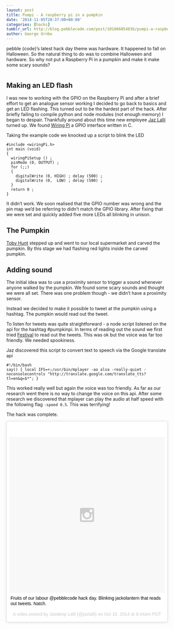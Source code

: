 ```yaml
---
layout: post
title: Pumpi - A raspberry pi in a pumpkin
date: '2014-11-05T20:37:00+00:00'
categories: [hacks]
tumblr_url: http://blog.pebblecode.com/post/101866054836/pumpi-a-raspberry-pi-in-a-pumpkin
author: George Ornbo
---
```

<p>pebble {code}&rsquo;s latest hack day theme was hardware. It happened to fall on Halloween. So the natural thing to do was to combine Halloween and hardware. So why not put a Raspberry Pi in a pumpkin and make it make some scary sounds?</p>

<p><img src="https://31.media.tumblr.com/92d4d992253bb941abe19f89ea486d4b/tumblr_inline_nel2kiawb91qz7kgs.jpg" alt=""/></p>

<h2>Making an LED flash</h2>

<p>I was new to working with the GPIO on the Raspberry Pi and after a brief effort to get an analogue sensor working I decided to go back to basics and get an LED flashing. This turned out to be the hardest part of the hack. After briefly failing to compile python and node modules (not enough memory) I began to despair. Thankfully around about this time new employee <a href="https://github.com/jazlalli">Jaz Lalli</a> turned up. We found <a href="http://wiringpi.com/">Wiring Pi</a> a GPIO interface written in C.</p>

<p>Taking the example code we knocked up a script to blink the LED</p>

<pre><code>#include &lt;wiringPi.h&gt;
int main (void)
{
  wiringPiSetup () ;
  pinMode (0, OUTPUT) ;
  for (;;)
  {
    digitalWrite (0, HIGH) ; delay (500) ;
    digitalWrite (0,  LOW) ; delay (500) ;
  }
  return 0 ;
}
</code></pre>

<p>It didn&rsquo;t work. We soon realised that the GPIO number was wrong and the pin map we&rsquo;d be referring to didn&rsquo;t match the GPIO library. After fixing that we were set and quickly added five more LEDs all blinking in unison.</p>

<h2>The Pumpkin</h2>

<p><a href="https://twitter.com/tobyhunt">Toby Hunt</a> stepped up and went to our local supermarket and carved the pumpkin. By this stage we had flashing red lights inside the carved pumpkin.</p>

<h2>Adding sound</h2>

<p>The initial idea was to use a proximity sensor to trigger a sound whenever anyone walked by the pumpkin. We found some scary sounds and thought we were all set. There was one problem though - we didn&rsquo;t have a proximity sensor.</p>

<p>Instead we decided to make it possible to tweet at the pumpkin using a hashtag. The pumpkin would read out the tweet.</p>

<p>To listen for tweets was quite straightforward - a node script listened on the api for the hashtag #pumpkinpi. In terms of reading out the sound we first tried <a href="http://www.cstr.ed.ac.uk/projects/festival/">Festival</a> to read out the tweets. This was ok but the voice was far too friendly. We needed spookiness.</p>

<p>Jaz discovered this script to convert text to speech via the Google translate api</p>

<pre><code>#!/bin/bash
say() { local IFS=+;/usr/bin/mplayer -ao alsa -really-quiet -noconsolecontrols "http://translate.google.com/translate_tts?tl=en&amp;q=$*"; }
</code></pre>

<p>This worked really well but again the voice was too friendly. As far as our research went there is no way to change the voice on this api. After some research we discovered that mplayer can play the audio at half speed with the following flag <code>-speed 0.5</code>. This was terrifying!</p>

<p>The hack was complete.</p>

<blockquote class="instagram-media" data-instgrm-captioned data-instgrm-version="3" style=" background:#FFF; border:0; border-radius:3px; box-shadow:0 0 1px 0 rgba(0,0,0,0.5),0 1px 10px 0 rgba(0,0,0,0.15); margin: 1px; max-width:658px; padding:0; width:99.375%; width:-webkit-calc(100% - 2px); width:calc(100% - 2px);"><div style="padding:8px;"><div style=" background:#F8F8F8; line-height:0; margin-top:40px; padding:50% 0; text-align:center; width:100%;"> <div style=" background:url(data:image/png;base64,iVBORw0KGgoAAAANSUhEUgAAACwAAAAsCAMAAAApWqozAAAAGFBMVEUiIiI9PT0eHh4gIB4hIBkcHBwcHBwcHBydr+JQAAAACHRSTlMABA4YHyQsM5jtaMwAAADfSURBVDjL7ZVBEgMhCAQBAf//42xcNbpAqakcM0ftUmFAAIBE81IqBJdS3lS6zs3bIpB9WED3YYXFPmHRfT8sgyrCP1x8uEUxLMzNWElFOYCV6mHWWwMzdPEKHlhLw7NWJqkHc4uIZphavDzA2JPzUDsBZziNae2S6owH8xPmX8G7zzgKEOPUoYHvGz1TBCxMkd3kwNVbU0gKHkx+iZILf77IofhrY1nYFnB/lQPb79drWOyJVa/DAvg9B/rLB4cC+Nqgdz/TvBbBnr6GBReqn/nRmDgaQEej7WhonozjF+Y2I/fZou/qAAAAAElFTkSuQmCC); display:block; height:44px; margin:0 auto -44px; position:relative; top:-22px; width:44px;"></div></div><p style=" margin:8px 0 0 0; padding:0 4px;"> <a href="https://instagram.com/p/u0oVPQgqf9/" style=" color:#000; font-family:Arial,sans-serif; font-size:14px; font-style:normal; font-weight:normal; line-height:17px; text-decoration:none; word-wrap:break-word;" target="_top">Fruits of our labour @pebblecode hack day. Blinking jackolantern that reads out tweets. Natch.</a></p><p style="font-family:Arial,sans-serif;color:#c9c8cd; font-size:14px; line-height:17px; margin-bottom:0; margin-top:8px; overflow:hidden; padding:8px 0 7px; text-align:center; text-overflow:ellipsis; white-space:nowrap;">A video posted by Jasdeep Lalli (@jazlalli) on <time style=" font-family:Arial,sans-serif; font-size:14px; line-height:17px;" datetime="2014-10-31T15:44:05+00:00">Oct 10, 2014 at 8:44am PDT</time></p></div></blockquote>

<script async defer src="//platform.instagram.com/en_US/embeds.js"></script>
